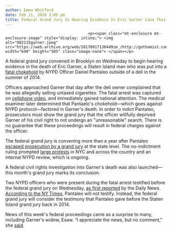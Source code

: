 ```yaml
---
author: Emma Whitford
date: Feb 11, 2016 2:05 pm
title: Federal Grand Jury Is Hearing Evidence In Eric Garner Case This Week
---
```


	
										<p><span class="mt-enclosure mt-enclosure-image" style="display: inline;"> <img alt="082115garner.jpeg" src="https://web.archive.org/web/20170917130449im_/http://gothamist.com/attachments/nyc_ewhitford/082115garner.jpeg" width="640" height="505" class="image-none"> </span></p>

<p>A federal grand jury convened in Brooklyn on Wednesday to begin hearing evidence in the death of Eric Garner, a Staten Island man who was put into a <a href="https://web.archive.org/web/20170917130449/http://gothamist.com/2014/07/18/asthmatic_staten_island_man_dies_wh.php">fatal chokehold</a> by NYPD Officer Daniel Pantaleo outside of a deli in the summer of 2014. </p>

<p>Officers approached Garner that day after the deli owner complained that he was allegedly selling untaxed cigarettes. The fatal arrest was captured on <a href="https://web.archive.org/web/20170917130449/http://gothamist.com/2015/04/10/donovan_staten_island_republicans.php">cellphone video</a>, and immediately gained national attention. The medical examiner later determined that Pantaelo&apos;s chokehold&#x2014;which goes against NYPD protocol&#x2014;factored in Garner&apos;s death. In order to indict Pantaleo, prosecutors must show the grand jury that the officer willfully deprived Garner of his civil right to not undergo an &quot;unreasonable&quot; search. There is no guarantee that these proceedings will result in federal charges against the officer. </p>

<p>The federal grand jury is convening more than a year after Pantaleo <a href="https://web.archive.org/web/20170917130449/http://gothamist.com/2014/12/03/eric_garner_grand_jury.php">escaped prosecution by a grand jury</a> at the state level. The no-indictment ruling prompted <a href="https://web.archive.org/web/20170917130449/http://gothamist.com/2014/12/04/eric_garner_chokehold_protest.php#photo-1">large protests</a> in NYC and across the country and an internal NYPD review, which is ongoing. </p>

<p>A federal civil rights investigation into Garner&apos;s death was also launched&#x2014;this month&apos;s grand jury marks its conclusion. </p>

<p>Two NYPD officers who were present during the fatal arrest testified before the federal grand jury on Wednesday, <a href="https://web.archive.org/web/20170917130449/http://www.nydailynews.com/news/politics/feds-case-cops-involved-eric-garner-death-article-1.2527515">as first reported</a> by the Daily News. <a href="https://web.archive.org/web/20170917130449/http://www.nytimes.com/2016/02/11/nyregion/federal-grand-jury-begins-hearing-evidence-in-eric-garner-case.html?_r=0">According to the NY Times</a>, Pantaleo will not testify. Instead, the federal grand jury will consider the testimony that Pantaleo gave before the Staten Island grand jury back in 2014. </p>

<p>News of this week&apos;s federal proceedings came as a surprise to many, including Garner&apos;s widow, Esaw.  &#x201C;I appreciate the news, but no comment,&quot; she <a href="https://web.archive.org/web/20170917130449/http://www.nydailynews.com/news/politics/feds-case-cops-involved-eric-garner-death-article-1.2527515">said</a>. </p>					
										
									
				